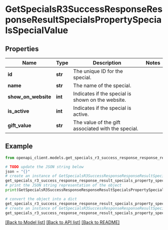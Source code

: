 # GetSpecialsR3SuccessResponseResponseResultSpecialsPropertySpecialsSpecialValue


## Properties

Name | Type | Description | Notes
------------ | ------------- | ------------- | -------------
**id** | **str** | The unique ID for the special. | 
**name** | **str** | The name of the special. | 
**show_on_website** | **int** | Indicates if the special is shown on the website. | 
**is_active** | **int** | Indicates if the special is active. | 
**gift_value** | **str** | The value of the gift associated with the special. | 

## Example

```python
from openapi_client.models.get_specials_r3_success_response_response_result_specials_property_specials_special_value import GetSpecialsR3SuccessResponseResponseResultSpecialsPropertySpecialsSpecialValue

# TODO update the JSON string below
json = "{}"
# create an instance of GetSpecialsR3SuccessResponseResponseResultSpecialsPropertySpecialsSpecialValue from a JSON string
get_specials_r3_success_response_response_result_specials_property_specials_special_value_instance = GetSpecialsR3SuccessResponseResponseResultSpecialsPropertySpecialsSpecialValue.from_json(json)
# print the JSON string representation of the object
print(GetSpecialsR3SuccessResponseResponseResultSpecialsPropertySpecialsSpecialValue.to_json())

# convert the object into a dict
get_specials_r3_success_response_response_result_specials_property_specials_special_value_dict = get_specials_r3_success_response_response_result_specials_property_specials_special_value_instance.to_dict()
# create an instance of GetSpecialsR3SuccessResponseResponseResultSpecialsPropertySpecialsSpecialValue from a dict
get_specials_r3_success_response_response_result_specials_property_specials_special_value_from_dict = GetSpecialsR3SuccessResponseResponseResultSpecialsPropertySpecialsSpecialValue.from_dict(get_specials_r3_success_response_response_result_specials_property_specials_special_value_dict)
```
[[Back to Model list]](../README.md#documentation-for-models) [[Back to API list]](../README.md#documentation-for-api-endpoints) [[Back to README]](../README.md)


